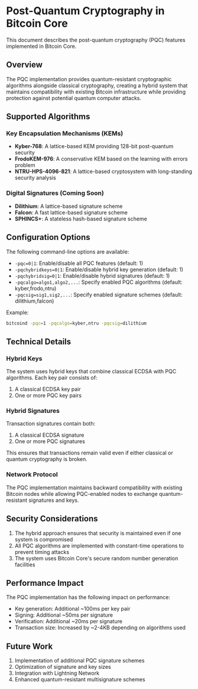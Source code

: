 # Post-Quantum Cryptography in Bitcoin Core

This document describes the post-quantum cryptography (PQC) features implemented in Bitcoin Core.

## Overview

The PQC implementation provides quantum-resistant cryptographic algorithms alongside classical cryptography,
creating a hybrid system that maintains compatibility with existing Bitcoin infrastructure while providing
protection against potential quantum computer attacks.

## Supported Algorithms

### Key Encapsulation Mechanisms (KEMs)
- **Kyber-768**: A lattice-based KEM providing 128-bit post-quantum security
- **FrodoKEM-976**: A conservative KEM based on the learning with errors problem
- **NTRU-HPS-4096-821**: A lattice-based cryptosystem with long-standing security analysis

### Digital Signatures (Coming Soon)
- **Dilithium**: A lattice-based signature scheme
- **Falcon**: A fast lattice-based signature scheme
- **SPHINCS+**: A stateless hash-based signature scheme

## Configuration Options

The following command-line options are available:

- `-pqc=0|1`: Enable/disable all PQC features (default: 1)
- `-pqchybridkeys=0|1`: Enable/disable hybrid key generation (default: 1)
- `-pqchybridsig=0|1`: Enable/disable hybrid signatures (default: 1)
- `-pqcalgo=algo1,algo2,...`: Specify enabled PQC algorithms (default: kyber,frodo,ntru)
- `-pqcsig=sig1,sig2,...`: Specify enabled signature schemes (default: dilithium,falcon)

Example:
```bash
bitcoind -pqc=1 -pqcalgo=kyber,ntru -pqcsig=dilithium
```

## Technical Details

### Hybrid Keys
The system uses hybrid keys that combine classical ECDSA with PQC algorithms. Each key pair consists of:
1. A classical ECDSA key pair
2. One or more PQC key pairs

### Hybrid Signatures
Transaction signatures contain both:
1. A classical ECDSA signature
2. One or more PQC signatures

This ensures that transactions remain valid even if either classical or quantum cryptography is broken.

### Network Protocol
The PQC implementation maintains backward compatibility with existing Bitcoin nodes while allowing
PQC-enabled nodes to exchange quantum-resistant signatures and keys.

## Security Considerations

1. The hybrid approach ensures that security is maintained even if one system is compromised
2. All PQC algorithms are implemented with constant-time operations to prevent timing attacks
3. The system uses Bitcoin Core's secure random number generation facilities

## Performance Impact

The PQC implementation has the following impact on performance:
- Key generation: Additional ~100ms per key pair
- Signing: Additional ~50ms per signature
- Verification: Additional ~20ms per signature
- Transaction size: Increased by ~2-4KB depending on algorithms used

## Future Work

1. Implementation of additional PQC signature schemes
2. Optimization of signature and key sizes
3. Integration with Lightning Network
4. Enhanced quantum-resistant multisignature schemes
